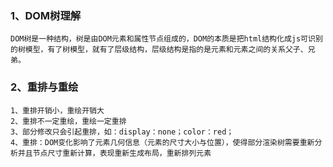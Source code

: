 ### 1、DOM树理解
    DOM树是一种结构，树是由DOM元素和属性节点组成的，DOM的本质是把html结构化成js可识别的树模型，有了树模型，就有了层级结构，层级结构是指的是元素和元素之间的关系父子、兄弟。

### 2、重排与重绘

    1、重排开销小，重绘开销大
    2、重排不一定重绘，重绘一定重排
    3、部分修改只会引起重排，如：display：none；color：red；
    4、重排：DOM变化影响了元素几何信息（元素的尺寸大小与位置），使得部分渲染树需要重新分析并且节点尺寸重新计算，表现重新生成布局，重新排列元素